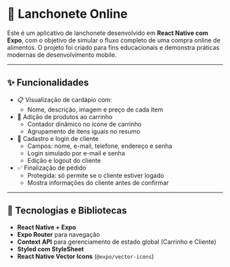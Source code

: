 # 🍔 Lanchonete Online

Este é um aplicativo de lanchonete desenvolvido em **React Native com Expo**, com o objetivo de simular o fluxo completo de uma compra online de alimentos. O projeto foi criado para fins educacionais e demonstra práticas modernas de desenvolvimento mobile.

---

## ✨ Funcionalidades

- 📋 Visualização de cardápio com:
  - Nome, descrição, imagem e preço de cada item
- 🛒 Adição de produtos ao carrinho
  - Contador dinâmico no ícone de carrinho
  - Agrupamento de itens iguais no resumo
- 👤 Cadastro e login de cliente
  - Campos: nome, e-mail, telefone, endereço e senha
  - Login simulado por e-mail e senha
  - Edição e logout do cliente
- ✅ Finalização de pedido
  - Protegida: só permite se o cliente estiver logado
  - Mostra informações do cliente antes de confirmar

---

## 🧪 Tecnologias e Bibliotecas

- **React Native + Expo**
- **Expo Router** para navegação
- **Context API** para gerenciamento de estado global (Carrinho e Cliente)
- **Styled com StyleSheet**
- **React Native Vector Icons** (`@expo/vector-icons`)
